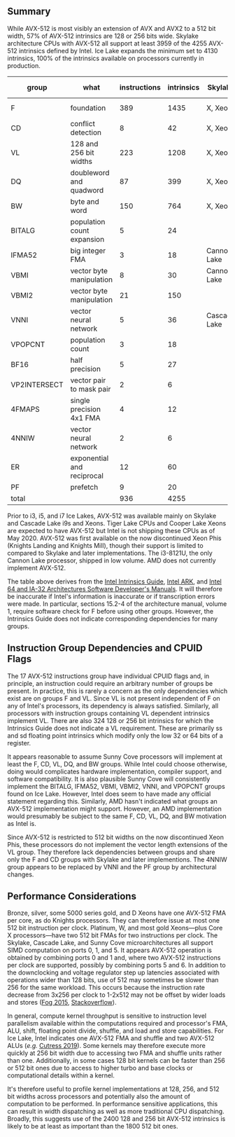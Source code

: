 ﻿## Summary
While AVX-512 is most visibly an extension of AVX and AVX2 to a 512 bit width, 57% of AVX-512 intrinsics are 128 or 256 bits wide. Skylake architecture CPUs with AVX-512 all support at least 3959 of the 4255 AVX-512 intrinsics defined by Intel. Ice Lake expands the minimum set to 4130 intrinsics, 100% of the intrinsics available on processors currently in production.

| group   | what                          | instructions | intrinsics | Skylake      | Sunny Cove | Knights | require F | require VL |
| ------- | ----------------------------- | ------------ | ---------- | ------------ | ---------- | ------- | --------- | ---------- |
| F       | foundation                    | 389          | 1435       | X, Xeon      | Ice Lake   | all     |           |            |
| CD      | conflict detection            |   8          |   42       | X, Xeon      | Ice Lake   | all     |           |  28        |
| VL      | 128 and 256 bit widths        | 223          | 1208       | X, Xeon      | Ice Lake   |         | 1208      |            |
| DQ      | doubleword and quadword       |  87          |  399       | X, Xeon      | Ice Lake   |         |    ?      | 176        |
| BW      | byte and word                 | 150          |  764       | X, Xeon      | Ice Lake   |         |    ?      | 446        |
| BITALG  | population count expansion    |   5          |   24       |              | Ice Lake   |         |    ?      |  16        |
| IFMA52  | big integer FMA               |   3          |   18       | Cannon Lake  | Ice Lake   |         |    ?      |  12        |
| VBMI    | vector byte manipulation      |   8          |   30       | Cannon Lake  | Ice Lake   |         |    ?      |  20        |
| VBMI2   | vector byte manipulation      |  21          |  150       |              | Ice Lake   |         |    ?      | 100        |
| VNNI    | vector neural network         |   5          |   36       | Cascade Lake | Ice Lake   |         |    ?      |  24        |
| VPOPCNT | population count              |   3          |   18       |              | Ice Lake   | Mill    |    ?      |  12        |
| BF16    | half precision                |   5          |   27       |              |            |         |    9      |  18        |
| VP2INTERSECT | vector pair to mask pair |   2          |    6       |              |            |         |    2      |   4        |
| 4FMAPS  | single precision 4x1 FMA      |   4          |   12       |              |            | Mill    |    ?      |            |
| 4NNIW   | vector neural network         |   2          |    6       |              |            | Mill    |    ?      |            |
| ER      | exponential and reciprocal    |  12          |   60       |              |            | all     |    ?      |            |
| PF      | prefetch                      |   9          |   20       |              |            | all     |    ?      |            |
| total   |                               | 936          | 4255       |              |            |         | 1219?     | 856        |

Prior to i3, i5, and i7 Ice Lakes, AVX-512 was available mainly on Skylake and Cascade Lake i9s and Xeons. Tiger Lake CPUs and Cooper Lake Xeons are expected to have AVX-512 but Intel is not shipping these CPUs as of May 2020. AVX-512 was first available on the now discontinued Xeon Phis (Knights Landing and Knights Mill), though their support is limited to compared to Skylake and later implementations. The i3-8121U, the only Cannon Lake processor, shipped in low volume. AMD does not currently implement AVX-512.

The table above derives from the [Intel Intrinsics Guide](https://software.intel.com/sites/landingpage/IntrinsicsGuide/), [Intel ARK](https://ark.intel.com/content/www/us/en/ark/search/featurefilter.html?productType=873&1_Filter-InstructionSetExtensions=3533), and [Intel 64 and IA-32 Architectures Software Developer's Manuals](https://software.intel.com/content/www/us/en/develop/articles/intel-sdm.html). It will therefore be inaccurate if Intel's information is inaccurate or if transcription errors were made. In particular, sections 15.2-4 of the architecture manual, volume 1, require software check for F before using other groups. However,  the Intrinsics Guide does not indicate corresponding dependencies for many groups.

## Instruction Group Dependencies and CPUID Flags
The 17 AVX-512 instructions group have individual CPUID flags and, in principle, an instruction could require an arbitrary number of groups be present. In practice, this is rarely a concern as the only dependencies which exist are on groups F and VL. Since VL is not present independent of F on any of Intel's processors, its dependency is always satisfied. Similarly, all processors with instruction groups containing VL dependent intrinsics implement VL. There are also 324 128 or 256 bit intrinsics for which the Intrinsics Guide does not indicate a VL requirement. These are primarily ss and sd floating point intrinsics which modify only the low 32 or 64 bits of a register.

It appears reasonable to assume Sunny Cove processors will implement at least the F, CD, VL, DQ, and BW groups. While Intel could choose otherwise, doing would complicates hardware implementation, compiler support, and software compatibility. It is also plausible Sunny Cove will consistently implement the BITALG, IFMA52, VBMI, VBMI2, VNNI, and VPOPCNT groups found on Ice Lake. However, Intel does seem to have made any official statement regarding this. Similarly, AMD hasn't indicated what groups an AVX-512 implementation might support. However, an AMD implementation would presumably be subject to the same F, CD, VL, DQ, and BW motivation as Intel is.

Since AVX-512 is restricted to 512 bit widths on the now discontinued Xeon Phis, these processors do not implement the vector length extensions of the VL group. They therefore lack dependencies between groups and share only the F and CD groups with Skylake and later implementions. The 4NNIW group appears to be replaced by VNNI and the PF group by architectural changes.

## Performance Considerations
Bronze, silver, some 5000 series gold, and D Xeons have one AVX-512 FMA per core, as do Knights processors. They can therefore issue at most one 512 bit instruction per clock. Platinum, W, and most gold Xeons—plus Core X processors—have two 512 bit FMAs for two instructions per clock. The Skylake, Cascade Lake, and Sunny Cove microarchitectures all support SIMD computation on ports 0, 1, and 5. It appears AVX-512 operation is obtained by combining ports 0 and 1 and, where two AVX-512 instructions per clock are supported, possibly by combining ports 5 and 6. In addition to the downclocking and voltage regulator step up latencies associated with operations wider than 128 bits, use of 512 may sometimes be slower than 256 for the same workload. This occurs because the instruction rate decrease from 3x256 per clock to 1-2x512 may not be offset by wider loads and stores ([Fog 2015](https://www.agner.org/optimize/blog/read.php?i=628#415), [Stackoverflow](https://stackoverflow.com/questions/15655835/flops-per-cycle-for-sandy-bridge-and-haswell-sse2-avx-avx2)).

In general, compute kernel throughput is sensitive to instruction level parallelism available within the computations required and processor's FMA, ALU, shift, floating point divide, shuffle, and load and store capabilities. For Ice Lake, Intel indicates one AVX-512 FMA and shuffle and two AVX-512 ALUs (*e.g.* [Cutress 2019](https://www.anandtech.com/show/14514/examining-intels-ice-lake-microarchitecture-and-sunny-cove/12)). Some kernels may therefore execute more quickly at 256 bit width due to accessing two FMA and shuffle units rather than one. Additionally, in some cases 128 bit kernels can be faster than 256 or 512 bit ones due to access to higher turbo and base clocks or computational details within a kernel.

It's therefore useful to profile kernel implementations at 128, 256, and 512 bit widths across processors and potentially also the amount of computation to be performed. In performance sensitive applications, this can result in width dispatching as well as more traditional CPU dispatching. Broadly, this suggests use of the 2400 128 and 256 bit AVX-512 intrinsics is likely to be at least as important than the 1800 512 bit ones.
